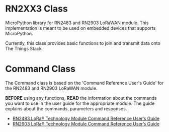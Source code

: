 # RN2XX3 Class
MicroPython library for RN2483 and RN2903 LoRaWAN module.
This implementation is meant to be used on embedded devices that supports MicroPython.

Currently, this class provides basic functions to join and transmit data onto The Things Stack
# Command Class
The Command class is based on the 'Command Reference User's Guide' for the RN2483 and RN2903 LoRaWAN module.

<b>BEFORE</b> using any functions, <b>READ</b> the information about the commands you want to use in the user guide for the appropriate module.
The guide explains about the commands, parameters and responses.
- [RN2483 LoRa® Technology Module Command Reference User’s Guide](https://ww1.microchip.com/downloads/en/DeviceDoc/RN2483-LoRa-Technology-Module-Command-Reference-User-Guide-DS40001784G.pdf)
- [RN2903 LoRa® Technology Module Command Reference User’s Guide](https://ww1.microchip.com/downloads/en/DeviceDoc/RN2903%20LoRa%20Technology%20Module%20Command%20Reference%20User%20Guide-40001811B.pdf)